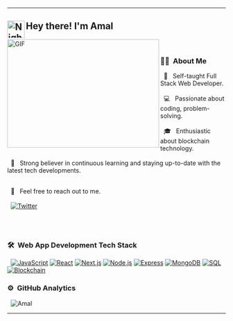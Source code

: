 <p align="center">
  <hr>

  <h2><img alt="Night Coding" src="https://github.com/ananthanir/ananthanir/blob/main/assets/wave.gif" width='40' align="left"/>Hey there! I'm Amal</h2>



  <img align="left" alt="GIF" src="https://github.com/ananthanir/ananthanir/blob/main/assets/coding.gif" width="350" height="250" /><br>
  ### 🧑‍💻 &nbsp;About Me <br>



  &nbsp; 👀 &nbsp; Self-taught Full Stack Web Developer. <br><br>
  &nbsp; 💻 &nbsp; Passionate about coding, problem-solving. <br><br>
  &nbsp; 🎓 &nbsp; Enthusiastic about blockchain technology. <br><br>
  &nbsp; 🌱 &nbsp; Strong believer in continuous learning and staying up-to-date with the latest tech developments. <br><br>
  <!-- &nbsp; ✍️ &nbsp; Experienced in building a range of projects from simple websites to complex web applications -->
  &nbsp; 💬 &nbsp; Feel free to reach out to me.  <br><br>
  &nbsp; [![Twitter](https://img.shields.io/twitter/follow/amalsabu59?style=social)](https://twitter.com/amalsabu59)
  

  <br><br>
  ### 🛠 &nbsp;Web App Development Tech Stack

  &nbsp; [![JavaScript](https://img.shields.io/badge/JavaScript-F7DF1E?style=for-the-badge&logo=javascript&logoColor=black)](https://developer.mozilla.org/en-US/docs/Web/JavaScript)
[![React](https://img.shields.io/badge/React-61DAFB?style=for-the-badge&logo=react&logoColor=black)](https://reactjs.org/)
[![Next.js](https://img.shields.io/badge/Next.js-000000?style=for-the-badge&logo=next-dot-js&logoColor=white)](https://nextjs.org/)
[![Node.js](https://img.shields.io/badge/Node.js-339933?style=for-the-badge&logo=node-dot-js&logoColor=white)](https://nodejs.org/en/)
[![Express](https://img.shields.io/badge/Express-000000?style=for-the-badge&logo=express&logoColor=white)](https://expressjs.com/)
[![MongoDB](https://img.shields.io/badge/MongoDB-4EA94B?style=for-the-badge&logo=mongodb&logoColor=white)](https://www.mongodb.com/)
[![SQL](https://img.shields.io/badge/SQL-1dcaff?style=for-the-badge&logo=sql&logoColor=white)](https://en.wikipedia.org/wiki/SQL)
[![Blockchain](https://img.shields.io/badge/Blockchain-121D33?style=for-the-badge&logo=blockchain-dot-com&logoColor=white)](https://en.wikipedia.org/wiki/Blockchain)



  ### ⚙️ &nbsp;GitHub Analytics
  
  &nbsp; <img src="https://github-readme-stats.vercel.app/api/top-langs?username=amalsabu59&layout=compact&show_icons=true" alt="Amal" />
  <hr>
</p>
